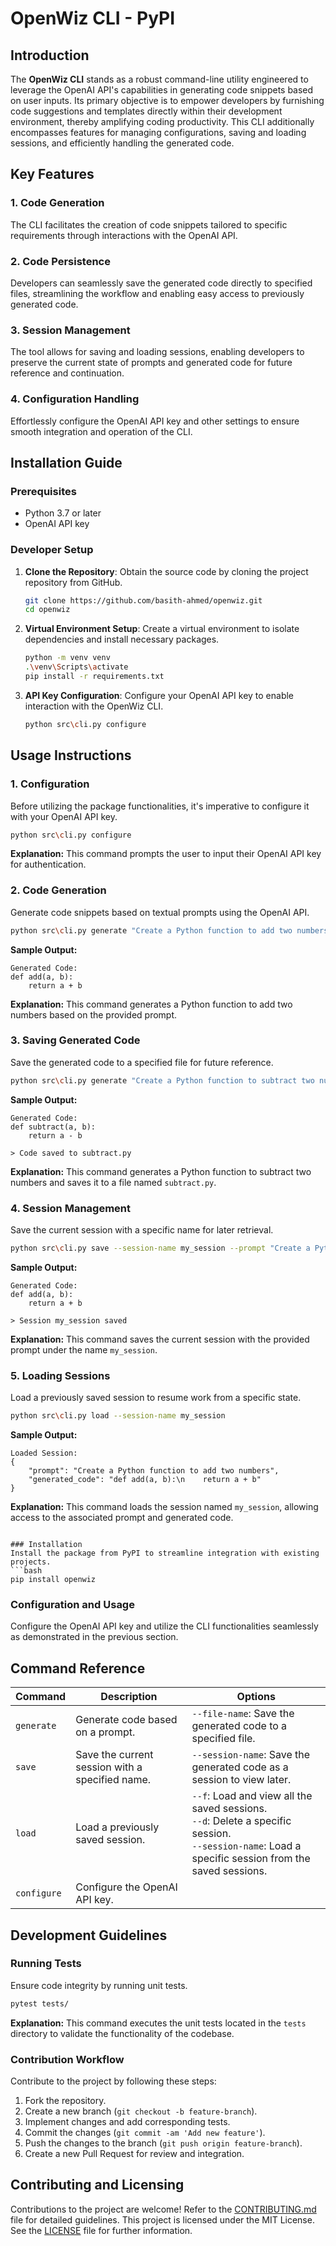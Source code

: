 # OpenWiz CLI - PyPI

## Introduction

The **OpenWiz CLI** stands as a robust command-line utility engineered to leverage the OpenAI API's capabilities in generating code snippets based on user inputs. Its primary objective is to empower developers by furnishing code suggestions and templates directly within their development environment, thereby amplifying coding productivity. This CLI additionally encompasses features for managing configurations, saving and loading sessions, and efficiently handling the generated code.

## Key Features

### 1. Code Generation
The CLI facilitates the creation of code snippets tailored to specific requirements through interactions with the OpenAI API.

### 2. Code Persistence
Developers can seamlessly save the generated code directly to specified files, streamlining the workflow and enabling easy access to previously generated code.

### 3. Session Management
The tool allows for saving and loading sessions, enabling developers to preserve the current state of prompts and generated code for future reference and continuation.

### 4. Configuration Handling
Effortlessly configure the OpenAI API key and other settings to ensure smooth integration and operation of the CLI.

## Installation Guide

### Prerequisites
- Python 3.7 or later
- OpenAI API key

### Developer Setup

1. **Clone the Repository**: Obtain the source code by cloning the project repository from GitHub.
    ```bash
    git clone https://github.com/basith-ahmed/openwiz.git
    cd openwiz
    ```

2. **Virtual Environment Setup**: Create a virtual environment to isolate dependencies and install necessary packages.
    ```bash
    python -m venv venv
    .\venv\Scripts\activate
    pip install -r requirements.txt
    ```

3. **API Key Configuration**: Configure your OpenAI API key to enable interaction with the OpenWiz CLI.
    ```bash
    python src\cli.py configure
    ```

## Usage Instructions

### 1. Configuration
Before utilizing the package functionalities, it's imperative to configure it with your OpenAI API key.
```bash
python src\cli.py configure
```
**Explanation:** This command prompts the user to input their OpenAI API key for authentication.

### 2. Code Generation
Generate code snippets based on textual prompts using the OpenAI API.
```bash
python src\cli.py generate "Create a Python function to add two numbers"
```
**Sample Output:**
```
Generated Code:
def add(a, b):
    return a + b
```
**Explanation:** This command generates a Python function to add two numbers based on the provided prompt.

### 3. Saving Generated Code
Save the generated code to a specified file for future reference.
```bash
python src\cli.py generate "Create a Python function to subtract two numbers" --file-name subtract.py
```
**Sample Output:**
```
Generated Code:
def subtract(a, b):
    return a - b

> Code saved to subtract.py
```
**Explanation:** This command generates a Python function to subtract two numbers and saves it to a file named `subtract.py`.

### 4. Session Management
Save the current session with a specific name for later retrieval.
```bash
python src\cli.py save --session-name my_session --prompt "Create a Python function to add two numbers"
```
**Sample Output:**
```
Generated Code:
def add(a, b):
    return a + b

> Session my_session saved
```
**Explanation:** This command saves the current session with the provided prompt under the name `my_session`.

### 5. Loading Sessions
Load a previously saved session to resume work from a specific state.
```bash
python src\cli.py load --session-name my_session
```
**Sample Output:**
```
Loaded Session:
{
    "prompt": "Create a Python function to add two numbers",
    "generated_code": "def add(a, b):\n    return a + b"
}
```
**Explanation:** This command loads the session named `my_session`, allowing access to the associated prompt and generated code.
```

### Installation
Install the package from PyPI to streamline integration with existing projects.
```bash
pip install openwiz
```

### Configuration and Usage
Configure the OpenAI API key and utilize the CLI functionalities seamlessly as demonstrated in the previous section.

## Command Reference

| Command   | Description                                              | Options                                                              |
|-----------|----------------------------------------------------------|----------------------------------------------------------------------|
| `generate`| Generate code based on a prompt.                         | `--file-name`: Save the generated code to a specified file.         |
| `save`    | Save the current session with a specified name.          | `--session-name`: Save the generated code as a session to view later.|
| `load`    | Load a previously saved session.                         | `--f`: Load and view all the saved sessions.<br>`--d`: Delete a specific session.<br>`--session-name`: Load a specific session from the saved sessions.|
| `configure` | Configure the OpenAI API key.                           |                                                                      |

## Development Guidelines

### Running Tests
Ensure code integrity by running unit tests.
```bash
pytest tests/
```
**Explanation:** This command executes the unit tests located in the `tests` directory to validate the functionality of the codebase.

### Contribution Workflow
Contribute to the project by following these steps:
1. Fork the repository.
2. Create a new branch (`git checkout -b feature-branch`).
3. Implement changes and add corresponding tests.
4. Commit the changes (`git commit -am 'Add new feature'`).
5. Push the changes to the branch (`git push origin feature-branch`).
6. Create a new Pull Request for review and integration.

## Contributing and Licensing

Contributions to the project are welcome! Refer to the [CONTRIBUTING.md](CONTRIBUTING.md) file for detailed guidelines. This project is licensed under the MIT License. See the [LICENSE](LICENSE) file for further information.